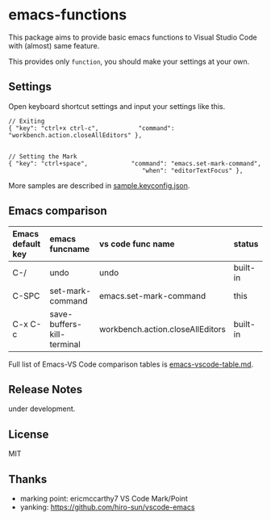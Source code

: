 # emacs-functions

This package aims to provide basic emacs functions to Visual Studio Code with
(almost) same feature.

This provides only `function`, you should make your settings at your
own.


## Settings

Open keyboard shortcut settings and input your settings like this.

```
// Exiting
{ "key": "ctrl+x ctrl-c",           "command": "workbench.action.closeAllEditors" },


// Setting the Mark
{ "key": "ctrl+space",            "command": "emacs.set-mark-command",
                                     "when": "editorTextFocus" },
```

More samples are described in [sample.keyconfig.json](http://github.com/shirou/emacs-functions/blob/msater/sample.keyconfig.json).

## Emacs comparison


| Emacs default key | emacs funcname             | vs code func name                | status   |
|:------------------|:---------------------------|:---------------------------------|:---------|
| C-/               | undo                       | undo                             | built-in |
| C-SPC             | set-mark-command           | emacs.set-mark-command           | this     |
| C-x C-c           | save-buffers-kill-terminal | workbench.action.closeAllEditors | built-in |


Full list of Emacs-VS Code comparison tables is [emacs-vscode-table.md](http://github.com/shirou/emacs-functions/blob/msater/emacs-vscode-table.md).



## Release Notes

under development.

## License

MIT

## Thanks

- marking point: ericmccarthy7 VS Code Mark/Point
- yanking: https://github.com/hiro-sun/vscode-emacs
